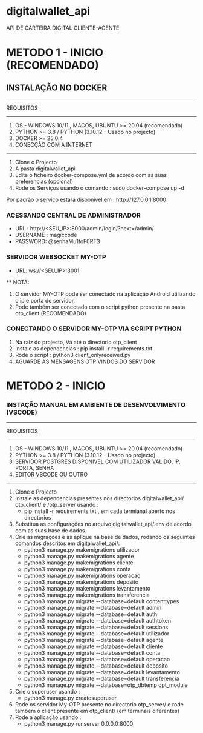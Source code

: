 # digitalwallet_api
API DE CARTEIRA DIGITAL CLIENTE-AGENTE
# METODO 1 - INICIO (RECOMENDADO)
## INSTALAÇÃO NO DOCKER 
***********
REQUISITOS |
************
1. OS - WINDOWS 10/11 , MACOS, UBUNTU >= 20.04  (recomendado)
2. PYTHON >= 3.8 / PYTHON (3.10.12 -  Usado no projecto)
3. DOCKER >= 25.0.4
4. CONECÇÃO COM A INTERNET
***********************************
1. Clone o Projecto
2. A pasta digitalwallet_api
3. Edite o ficheiro docker-compose.yml de acordo com as suas preferencias (opcional)
4. Rode os Serviços usando o comando : sudo docker-compose up -d

 Por padrão o serviço estaŕá disponivel em : http://127.0.0.1:8000

 ### ACESSANDO CENTRAL DE ADMINISTRADOR
 * URL : http://<SEU_IP>:8000/admin/login/?next=/admin/
 * USERNAME : magiccode
 * PASSWORD: @senhaMu1toF0RT3

 ### SERVIDOR WEBSOCKET MY-OTP
 * URL: ws://<SEU_IP>:3001

 ** NOTA: 
 1. O servidor MY-OTP pode ser conectado na aplicação Android utilizando o ip e porta do servidor.
 2. Pode também ser conectado com o script python presente na pasta otp_client (RECOMENDADO)

 ### CONECTANDO O SERVIDOR MY-OTP VIA SCRIPT PYTHON
 1. Na raiz do projecto, Vá até o directorio otp_client
 2. Instale as dependencias : pip install -r requirements.txt
 3. Rode o script : python3 client_onlyreceived.py
 4. AGUARDE AS MENSAGENS OTP VINDOS DO SERVIDOR

 # METODO 2 - INICIO
 ### INSTAÇÃO MANUAL EM AMBIENTE DE DESENVOLVIMENTO (VSCODE)
 ***********
 REQUISITOS |
 ************
 1. OS - WINDOWS 10/11 , MACOS, UBUNTU >= 20.04  (recomendado)
 2. PYTHON >= 3.8 / PYTHON (3.10.12 -  Usado no projecto)
 3. SERVIDOR POSTGRES DISPONIVEL COM UTILIZADOR VALIDO, IP, PORTA, SENHA
 4. EDITOR VSCODE OU OUTRO
 ************
 
 1. Clone o Projecto
 2. Instale as dependencias presentes nos directorios digitalwallet_api/ otp_client/ e /otp_server usando :
    * pip install -r requirements.txt , em cada termianal aberto nos directorios
 4. Substitua as configurações no arquivo digitalwallet_api/.env de acordo com as suas base de dados.
 5. Crie as migrações e as aplique na base de dados, rodando os seguintes comandos descritos  em digitalwallet_api/:
    * python3 manage.py makemigrations utilizador
    * python3 manage.py makemigrations agente
    * python3 manage.py makemigrations cliente
    * python3 manage.py makemigrations conta
    * python3 manage.py makemigrations operacao
    * python3 manage.py makemigrations deposito
    * python3 manage.py makemigrations levantamento
    * python3 manage.py makemigrations transferencia
    * python3 manage.py migrate --database=default contenttypes
    * python3 manage.py migrate --database=default admin
    * python3 manage.py migrate --database=default auth
    * python3 manage.py migrate --database=default authtoken
    * python3 manage.py migrate --database=default sessions
    * python3 manage.py migrate --database=default utilizador
    * python3 manage.py migrate --database=default agente
    * python3 manage.py migrate --database=default cliente
    * python3 manage.py migrate --database=default conta
    * python3 manage.py migrate --database=default operacao
    * python3 manage.py migrate --database=default deposito
    * python3 manage.py migrate --database=default levantamento
    * python3 manage.py migrate --database=default transferencia
    * python3 manage.py migrate --database=otp_dbtemp opt_module
 6. Crie o superuser usando :
    * python3 manage.py createsuperuser
 7. Rode os servidor My-OTP presente no directorio otp_server/ e rode também o client presente em otp_client/ (em terminais diferentes)
 8. Rode a aplicação usando :
    * python3 manage.py runserver 0.0.0.0:8000

 


 
